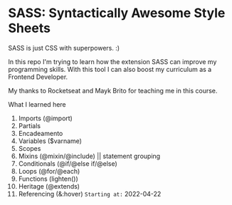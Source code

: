 # SASS: Syntactically Awesome Style Sheets

SASS is just CSS with superpowers. :)

In this repo I'm trying to learn how the extension SASS can improve my programming skills. With this tool I can also boost my curriculum as a Frontend Developer.

My thanks to Rocketseat and Mayk Brito for teaching me in this course.

What I learned here
1. Imports (@import)
2. Partials
3. Encadeamento
4. Variables ($varname)
5. Scopes
6. Mixins (@mixin/@include) || statement grouping
7. Conditionals (@if/@else if/@else)
8. Loops (@for/@each)
9. Functions (lighten())
10. Heritage (@extends)
11. Referencing (&:hover)
```Starting at:``` 2022-04-22